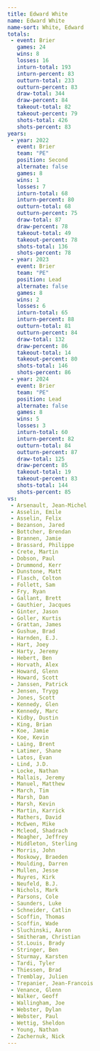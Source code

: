 ```yaml
---
title: Edward White
name: Edward White
name-sort: White, Edward
totals:
 - event: Brier
   games: 24
   wins: 8
   losses: 16
   inturn-total: 193
   inturn-percent: 83
   outturn-total: 233
   outturn-percent: 83
   draw-total: 344
   draw-percent: 84
   takeout-total: 82
   takeout-percent: 79
   shots-total: 426
   shots-percent: 83
years:
 - year: 2022
   event: Brier
   team: "PE"
   position: Second
   alternate: false
   games: 8
   wins: 1
   losses: 7
   inturn-total: 68
   inturn-percent: 80
   outturn-total: 68
   outturn-percent: 75
   draw-total: 87
   draw-percent: 78
   takeout-total: 49
   takeout-percent: 78
   shots-total: 136
   shots-percent: 78
 - year: 2023
   event: Brier
   team: "PE"
   position: Lead
   alternate: false
   games: 8
   wins: 2
   losses: 6
   inturn-total: 65
   inturn-percent: 88
   outturn-total: 81
   outturn-percent: 84
   draw-total: 132
   draw-percent: 86
   takeout-total: 14
   takeout-percent: 80
   shots-total: 146
   shots-percent: 86
 - year: 2024
   event: Brier
   team: "PE"
   position: Lead
   alternate: false
   games: 8
   wins: 5
   losses: 3
   inturn-total: 60
   inturn-percent: 82
   outturn-total: 84
   outturn-percent: 87
   draw-total: 125
   draw-percent: 85
   takeout-total: 19
   takeout-percent: 83
   shots-total: 144
   shots-percent: 85
vs:
 - Arsenault, Jean-Michel
 - Asselin, Emile
 - Asselin, Felix
 - Bezanson, Jared
 - Bottcher, Brendan
 - Brannen, Jamie
 - Brassard, Philippe
 - Crete, Martin
 - Dobson, Paul
 - Drummond, Kerr
 - Dunstone, Matt
 - Flasch, Colton
 - Follett, Sam
 - Fry, Ryan
 - Gallant, Brett
 - Gauthier, Jacques
 - Ginter, Jason
 - Goller, Kurtis
 - Grattan, James
 - Gushue, Brad
 - Harnden, E.J.
 - Hart, Joey
 - Harty, Jeremy
 - Hebert, Ben
 - Horvath, Alex
 - Howard, Glenn
 - Howard, Scott
 - Janssen, Patrick
 - Jensen, Trygg
 - Jones, Scott
 - Kennedy, Glen
 - Kennedy, Marc
 - Kidby, Dustin
 - King, Brian
 - Koe, Jamie
 - Koe, Kevin
 - Laing, Brent
 - Latimer, Shane
 - Latos, Evan
 - Lind, J.D.
 - Locke, Nathan
 - Mallais, Jeremy
 - Manuel, Matthew
 - March, Tim
 - Marsh, Dan
 - Marsh, Kevin
 - Martin, Karrick
 - Mathers, David
 - McEwen, Mike
 - Mcleod, Shadrach
 - Meagher, Jeffrey
 - Middleton, Sterling
 - Morris, John
 - Moskowy, Braeden
 - Moulding, Darren
 - Mullen, Jesse
 - Muyres, Kirk
 - Neufeld, B.J.
 - Nichols, Mark
 - Parsons, Cole
 - Saunders, Luke
 - Schneider, Catlin
 - Scoffin, Thomas
 - Scoffin, Wade
 - Sluchinski, Aaron
 - Smitheram, Christian
 - St.Louis, Brady
 - Stringer, Ben
 - Sturmay, Karsten
 - Tardi, Tyler
 - Thiessen, Brad
 - Tremblay, Julien
 - Trepanier, Jean-Francois
 - Venance, Glenn
 - Walker, Geoff
 - Wallingham, Joe
 - Webster, Dylan
 - Webster, Paul
 - Wettig, Sheldon
 - Young, Nathan
 - Zachernuk, Nick
---
```

